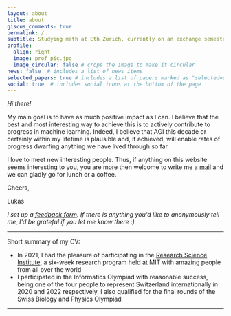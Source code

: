 ```yaml
---
layout: about
title: about
giscus_comments: true
permalink: /
subtitle: Studying math at Eth Zurich, currently on an exchange semester at UC Berkeley
profile:
  align: right
  image: prof_pic.jpg
  image_circular: false # crops the image to make it circular
news: false  # includes a list of news items
selected_papers: true # includes a list of papers marked as "selected={true}"
social: true  # includes social icons at the bottom of the page
---
```


*Hi there!*

My main goal is to have as much positive impact as I can. I believe that the best and most interesting way to achieve this is to actively contribute to progress in machine learning. Indeed, I believe that AGI this decade or certainly within my lifetime is plausible and, if achieved, will enable rates of progress dwarfing anything we have lived through so far.

I love to meet new interesting people. Thus, if anything on this website seems interesting to you, you are more then welcome to write me a [mail](mailto:lmuenzel@student.ethz.ch?subject=Lunch) and we can gladly go for lunch or a coffee.

Cheers,

Lukas

*I set up a [feedback form](https://forms.gle/THwdJnWoRrAp3Apv8). If there is anything you'd like to anonymously tell me, I'd be grateful if you let me know there :)*

***
Short summary of my CV:
* In 2021, I had the pleasure of participating in the [Research Science Institute](https://www.cee.org/programs/research-science-institute), a six-week research program held at MIT with amazing people from all over the world
* I participated in the Informatics Olympiad with reasonable success, being one of the four people to represent Switzerland internationally in 2020 and 2022 respectively. I also qualified for the final rounds of the Swiss Biology and Physics Olympiad


***